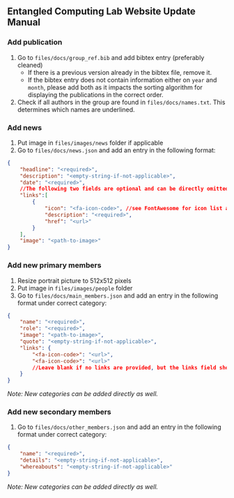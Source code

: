 ## Entangled Computing Lab Website Update Manual

### Add publication

1. Go to `files/docs/group_ref.bib` and add bibtex entry (preferably cleaned)
    - If there is a previous version already in the bibtex file, remove it.
    - If the bibtex entry does not contain information either on `year` and `month`, please add both as it impacts the sorting algorithm for displaying the publications in the correct order.
1. Check if all authors in the group are found in `files/docs/names.txt`. This determines which names are underlined.

### Add news 

1. Put image in `files/images/news` folder if applicable
1. Go to `files/docs/news.json` and add an entry in the following format:
```json
{
    "headline": "<required>",
    "description": "<empty-string-if-not-applicable>",
    "date": "<required>",
    //The following two fields are optional and can be directly omitted if not used.
    "links":[
        {
            "icon": "<fa-icon-code>", //see FontAwesome for icon list and entry code
            "description": "<required>",
            "href": "<url>"
        }
    ],
    "image": "<path-to-image>"
}
```

### Add new primary members 

1. Resize portrait picture to 512x512 pixels
1. Put image in `files/images/people` folder 
1. Go to `files/docs/main_members.json` and add an entry in the following format under correct category:
```json
{
    "name": "<required>",
    "role": "<required>",
    "image": "<path-to-image>",
    "quote": "<empty-string-if-not-applicable>",
    "links": {
        "<fa-icon-code>": "<url>",
        "<fa-icon-code>": "<url>"
        //Leave blank if no links are provided, but the links field should still be present
    }
}
```

_Note: New categories can be added directly as well._

### Add new secondary members 

1. Go to `files/docs/other_members.json` and add an entry in the following format under correct category:
```json
{
    "name": "<required>",
    "details": "<empty-string-if-not-applicable>",
    "whereabouts": "<empty-string-if-not-applicable>"
}
```

_Note: New categories can be added directly as well._


